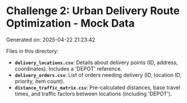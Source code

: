 # Challenge 2: Urban Delivery Route Optimization - Mock Data

Generated on: 2025-04-22 21:23:42

Files in this directory:
*   **`delivery_locations.csv`**: Details about delivery points (ID, address, coordinates). Includes a 'DEPOT' reference.
*   **`delivery_orders.csv`**: List of orders needing delivery (ID, location ID, priority, item count).
*   **`distance_traffic_matrix.csv`**: Pre-calculated distances, base travel times, and traffic factors between locations (including 'DEPOT').
